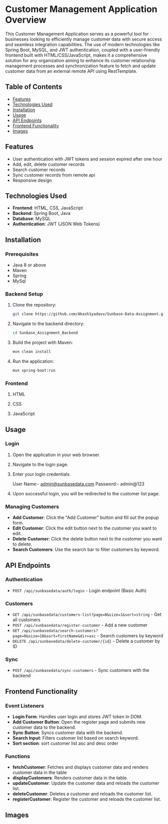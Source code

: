 # Customer Management Application Overview

This Customer Management Application serves as a powerful tool for businesses looking to efficiently manage customer data with secure access and seamless integration capabilities. The use of modern technologies like Spring Boot, MySQL, and JWT authentication, coupled with a user-friendly frontend built with HTML/CSS/JavaScript, makes it a comprehensive solution for any organization aiming to enhance its customer relationship management processes and synchronization feature to fetch and update customer data from an external remote API using RestTemplate.

## Table of Contents

- [Features](#features)
- [Technologies Used](#technologies-used)
- [Installation](#installation)
- [Usage](#usage)
- [API Endpoints](#api-endpoints)
- [Frontend Functionality](#frontend-functionality)
- [Images](#images)

## Features

- User authentication with JWT tokens and session expired after one hour
- Add, edit, delete customer records
- Search customer records
- Sync customer records from remote api
- Responsive design

## Technologies Used

- **Frontend**: HTML, CSS, JavaScript
- **Backend**: Spring Boot, Java
- **Database**: MySQL 
- **Authentication**: JWT (JSON Web Tokens)

## Installation

### Prerequisites

- Java 8 or above
- Maven
- Spring
- MySql

### Backend Setup

1. Clone the repository:

    ```sh
    git clone https://github.com/Akash1yadavv/Sunbase-Data-Assignment.git
    ```

2. Navigate to the backend directory:

    ```sh
    cd Sunbase_Assignment_Backend
    ```

3. Build the project with Maven:

    ```sh
    mvn clean install
    ```

4. Run the application:

    ```sh
    mvn spring-boot:run
    ```

### Frontend 

1. HTML

2. CSS

3. JavaScript

## Usage

### Login

1. Open the application in your web browser.
2. Navigate to the login page.
3. Enter your login credentials. 

    User Name:- admin@sunbasedata.com
    Password:- admin@123
   
5. Upon successful login, you will be redirected to the customer list page.

### Managing Customers

- **Add Customer**: Click the "Add Customer" button and fill out the popup form.
- **Edit Customer**: Click the edit button next to the customer you want to edit.
- **Delete Customer**: Click the delete button next to the customer you want to delete.
- **Search Customers**: Use the search bar to filter customers by keyword.

## API Endpoints

### Authentication

- `POST /api/sunbasedata/auth/login` - Login endpoint (Basic Auth)

### Customers

- `GET /api/sunbasedata/customers-list?page=0&size=1&sort=string` - Get all customers 
- `POST /api/sunbasedata/register-customer` - Add a new customer
- `GET /api/sunbasedata/search-customers?page=0&size=10&sort=firstName&dir=asc` - Search customers by keyword
- `DELETE /api/sunbasedata/delete-customer/{id}` - Delete a customer by ID

### Sync

- `POST /api/sunbasedata/sync-customers` - Sync customers with the backend

## Frontend Functionality

### Event Listeners

- **Login Form**: Handles user login and stores JWT token In DOM.
- **Add Customer Button**: Open the register page and  submits new customer data to the backend.
- **Sync Button**: Syncs customer data with the backend.
- **Search Input**: Filters customer list based on search keyword.
- **Sort section**: sort customer list asc and desc order

### Functions

- **fetchCustomer**: Fetches and displays customer data and renders customer data in the table
- **displayCustomers**: Renders customer data in the table.
- **updateCustomer**: Update the customer data and reloads the customer list.
- **deleteCustomer**: Deletes a customer and reloads the customer list.
- **registerCustomer**: Register the customer and reloads the customer list.

## Images


